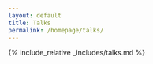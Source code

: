 ```yaml
---
layout: default
title: Talks
permalink: /homepage/talks/
---
```


{% include_relative _includes/talks.md %}
